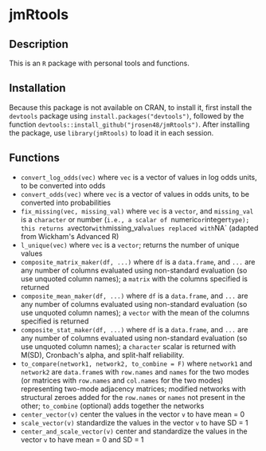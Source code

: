 # jmRtools

## Description 

This is an `R` package with personal tools and functions. 

## Installation

Because this package is not available on CRAN, to install it, first install the `devtools` package using `install.packages("devtools")`, followed by the function `devtools::install_github("jrosen48/jmRtools")`. After installing the package, use `library(jmRtools)` to load it in each session.

## Functions

- `convert_log_odds(vec)` where `vec` is a vector of values in log odds units, to be converted into odds
- `convert_odds(vec)` where `vec` is a vector of values in odds units, to be converted into probabilities
- `fix_missing(vec, missing_val)` where `vec` is a `vector`, and `missing_val` is a `character` or number (`i.e., a scalar of `numeric` or `integer` type); this returns a `vector` with `missing_val` values replaced with `NA` (adapted from Wickham's Advanced R)
- `l_unique(vec)` where `vec` is a `vector`; returns the number of unique values
- `composite_matrix_maker(df, ...)` where `df` is a `data.frame`, and `...` are any number of columns evaluated using non-standard evaluation (so use unquoted column names); a `matrix` with the columns specified is returned
- `composite_mean_maker(df, ...)` where `df` is a `data.frame`, and `...` are any number of columns evaluated using non-standard evaluation (so use unquoted column names); a `vector` with the mean of the columns specified is returned
- `composite_stat_maker(df, ...)` where `df` is a `data.frame`, and `...` are any number of columns evaluated using non-standard evaluation (so use unquoted column names); a `character` scalar is returned with M(SD), Cronbach's alpha, and split-half reliability.
- `to_compare(network1, network2, to_combine = F)` where `network1` and `network2` are `data.frame`s with `row.names` and `names` for the two modes (or matrices with `row.names` and `col.names` for the two modes) representing two-mode adjacency matrices; modified networks with structural zeroes added for the `row.names` or `names` not present in the other; `to_combine` (optional) adds together the networks
- `center_vector(v)` center the values in the vector `v` to have mean = 0
- `scale_vector(v)` standardize the values in the vector `v` to have SD = 1
- `center_and_scale_vector(v)` center and standardize the values in the vector `v` to have mean = 0 and SD = 1
